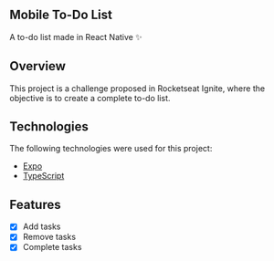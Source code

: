 ## Mobile To-Do List

A to-do list made in React Native ✨

## Overview

This project is a challenge proposed in Rocketseat Ignite, where the objective is to create a complete to-do list.

## Technologies

The following technologies were used for this project:

- [Expo](https://expo.io/)
- [TypeScript](https://www.typescriptlang.org/)

## Features

- [x] Add tasks
- [x] Remove tasks
- [x] Complete tasks
